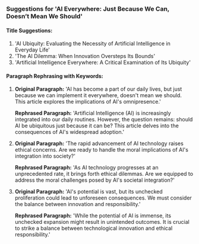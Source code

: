 ### Suggestions for 'AI Everywhere: Just Because We Can, Doesn’t Mean We Should'

#### Title Suggestions:
1. 'AI Ubiquity: Evaluating the Necessity of Artificial Intelligence in Everyday Life'
2. 'The AI Dilemma: When Innovation Oversteps Its Bounds'
3. 'Artificial Intelligence Everywhere: A Critical Examination of Its Ubiquity'

#### Paragraph Rephrasing with Keywords:
1. **Original Paragraph:** 'AI has become a part of our daily lives, but just because we can implement it everywhere, doesn't mean we should. This article explores the implications of AI's omnipresence.'
   
   **Rephrased Paragraph:** 'Artificial Intelligence (AI) is increasingly integrated into our daily routines. However, the question remains: should AI be ubiquitous just because it can be? This article delves into the consequences of AI's widespread adoption.'

2. **Original Paragraph:** 'The rapid advancement of AI technology raises ethical concerns. Are we ready to handle the moral implications of AI's integration into society?'
   
   **Rephrased Paragraph:** 'As AI technology progresses at an unprecedented rate, it brings forth ethical dilemmas. Are we equipped to address the moral challenges posed by AI's societal integration?'

3. **Original Paragraph:** 'AI's potential is vast, but its unchecked proliferation could lead to unforeseen consequences. We must consider the balance between innovation and responsibility.'
   
   **Rephrased Paragraph:** 'While the potential of AI is immense, its unchecked expansion might result in unintended outcomes. It is crucial to strike a balance between technological innovation and ethical responsibility.'